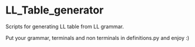 # LL_Table_generator
Scripts for generating LL table from LL grammar.

Put your grammar, terminals and non terminals in definitions.py and enjoy :)
